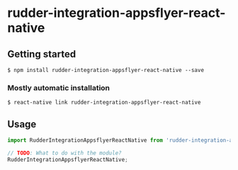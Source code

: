 # rudder-integration-appsflyer-react-native

## Getting started

`$ npm install rudder-integration-appsflyer-react-native --save`

### Mostly automatic installation

`$ react-native link rudder-integration-appsflyer-react-native`

## Usage
```javascript
import RudderIntegrationAppsflyerReactNative from 'rudder-integration-appsflyer-react-native';

// TODO: What to do with the module?
RudderIntegrationAppsflyerReactNative;
```
